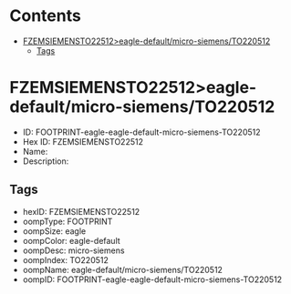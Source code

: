 



Contents
========

* [FZEMSIEMENSTO22512>eagle-default/micro-siemens/TO220512](#fzemsiemensto22512eagle-defaultmicro-siemensto220512)
	* [Tags](#tags)

# FZEMSIEMENSTO22512>eagle-default/micro-siemens/TO220512

- ID: FOOTPRINT-eagle-eagle-default-micro-siemens-TO220512
- Hex ID: FZEMSIEMENSTO22512
- Name: 
- Description: 

## Tags

- hexID: FZEMSIEMENSTO22512
- oompType: FOOTPRINT
- oompSize: eagle
- oompColor: eagle-default
- oompDesc: micro-siemens
- oompIndex: TO220512
- oompName: eagle-default/micro-siemens/TO220512
- oompID: FOOTPRINT-eagle-eagle-default-micro-siemens-TO220512
